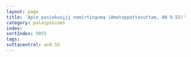 ```yaml
---
layout: page
title: 'Apie pasiekusįjį nemirtingumą (Amatappattasuttaṃ, AN 9.55)'
category: palaipsnines
index: 
sortIndex: 9055
tags: 
suttacentral: an9.55
---
```


